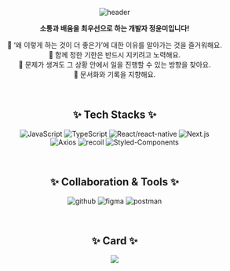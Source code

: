<div align="center">
  
  ![header](https://capsule-render.vercel.app/api?type=waving&color=0:df6d74,100:c6a86f&height=300&section=header&text=Hello,%20I'm%20YunMi%20!&fontSize=80)

  **소통과 배움을 최우선으로 하는 개발자 정윤미입니다!** <br/>
  
  💬 ‘왜 이렇게 하는 것이 더 좋은가’에 대한 이유를 알아가는 것을 즐거워해요. <br/>
  💬 함께 정한 기한은 반드시 지키려고 노력해요. <br/>
  💬 문제가 생겨도 그 상황 안에서 일을 진행할 수 있는 방향을 찾아요. <br/>
  💬 문서화와 기록을 지향해요. <br/>
  
  <br/>
  
  ## ✨ Tech Stacks ✨
  ![JavaScript](https://img.shields.io/badge/JavaScript-F7DF1E?style=flat-square&logo=javascript&logoColor=white)
  ![TypeScript](https://img.shields.io/badge/TypeScript-3178C6?style=flat-square&logo=typescript&logoColor=white)
  ![React/react-native](https://img.shields.io/badge/React/ReactNative-61DAFB?style=flat-square&logo=react&logoColor=black)
  ![Next.js](https://img.shields.io/badge/Next.js-000000?style=flat-square&logo=nextdotjs&logoColor=white)
  <br/>
  ![Axios](https://img.shields.io/badge/Axios-5A29E4?style=flat-square&logo=Axios&logoColor=white)
  ![recoil](https://img.shields.io/badge/Recoil-FD2251?style=flat-square&logo=Recoil&logoColor=white)
  ![Styled-Components](https://img.shields.io/badge/styled--components-DB7093?logo=styledcomponents&logoColor=fff)
  <br/>
  
  <br/>

  ## ✨ Collaboration & Tools ✨
  ![github](https://img.shields.io/badge/GitHub-181717?style=flat-square&logo=GitHub&logoColor=white)
  ![figma](https://img.shields.io/badge/Figma-F24E1E?style=flat-square&logo=Figma&logoColor=white)
  ![postman](https://img.shields.io/badge/Postman-FF6C37?style=flat-square&logo=Postman&logoColor=white)


  <br/>

  ## ✨ Card ✨
  <a href="https://github.com/anuraghazra/github-readme-stats">
    <img src="https://github-readme-stats.vercel.app/api?username=JeongYunMi&show_icons=true&theme=onedark&hide_border=true&count_private=true"/>
  </a>
</div>


<!--
**JeongYunMi/JeongYunMi** is a  _special_ repository because its `README.md` (this file) appears on your GitHub profile.

Here are some ideas to get you started:

- 🔭 I’m currently working on ...
- 🌱 I’m currently learning ...
- 👯 I’m looking to collaborate on ...
- 🤔 I’m looking for help with ...
- 💬 Ask me about ...
- 📫 How to reach me: ...
- 😄 Pronouns: ...
- ⚡ Fun fact: ...
-->
